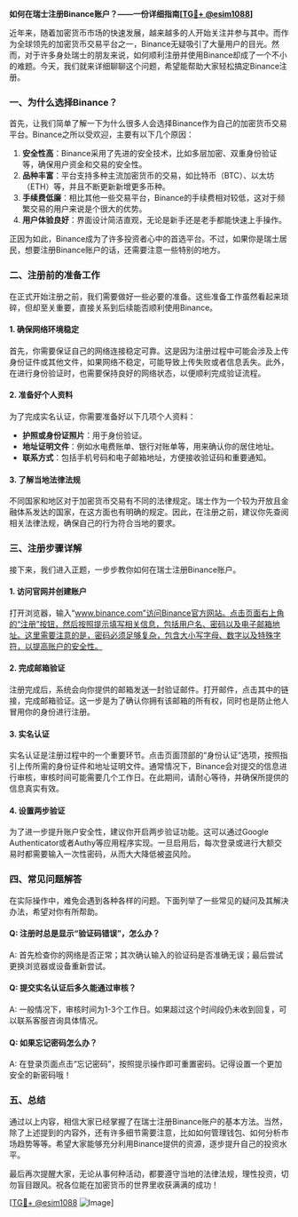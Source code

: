 **如何在瑞士注册Binance账户？——一份详细指南[[TG💪+ @esim1088](https://t.me/s/esim1088)]**

近年来，随着加密货币市场的快速发展，越来越多的人开始关注并参与其中。而作为全球领先的加密货币交易平台之一，Binance无疑吸引了大量用户的目光。然而，对于许多身处瑞士的朋友来说，如何顺利注册并使用Binance却成了一个不小的难题。今天，我们就来详细聊聊这个问题，希望能帮助大家轻松搞定Binance注册。

### 一、为什么选择Binance？

首先，让我们简单了解一下为什么很多人会选择Binance作为自己的加密货币交易平台。Binance之所以受欢迎，主要有以下几个原因：

1. **安全性高**：Binance采用了先进的安全技术，比如多层加密、双重身份验证等，确保用户资金和交易的安全性。
2. **品种丰富**：平台支持多种主流加密货币的交易，如比特币（BTC）、以太坊（ETH）等，并且不断更新新增更多币种。
3. **手续费低廉**：相比其他一些交易平台，Binance的手续费相对较低，这对于频繁交易的用户来说是个很大的优势。
4. **用户体验良好**：界面设计简洁直观，无论是新手还是老手都能快速上手操作。

正因为如此，Binance成为了许多投资者心中的首选平台。不过，如果你是瑞士居民，想要注册Binance账户的话，还需要注意一些特别的地方。

### 二、注册前的准备工作

在正式开始注册之前，我们需要做好一些必要的准备。这些准备工作虽然看起来琐碎，但却至关重要，直接关系到后续能否顺利使用Binance。

#### 1. 确保网络环境稳定

首先，你需要保证自己的网络连接稳定可靠。这是因为注册过程中可能会涉及上传身份证件或其他文件，如果网络不稳定，可能导致上传失败或者信息丢失。此外，在进行身份验证时，也需要保持良好的网络状态，以便顺利完成验证流程。

#### 2. 准备好个人资料

为了完成实名认证，你需要准备好以下几项个人资料：
- **护照或身份证照片**：用于身份验证。
- **地址证明文件**：例如水电费账单、银行对账单等，用来确认你的居住地址。
- **联系方式**：包括手机号码和电子邮箱地址，方便接收验证码和重要通知。

#### 3. 了解当地法律法规

不同国家和地区对于加密货币交易有不同的法律规定。瑞士作为一个较为开放且金融体系发达的国家，在这方面也有明确的规定。因此，在注册之前，建议你先查阅相关法律法规，确保自己的行为符合当地的要求。

### 三、注册步骤详解

接下来，我们进入正题，一步步教你如何在瑞士注册Binance账户。

#### 1. 访问官网并创建账户

打开浏览器，输入“www.binance.com”访问Binance官方网站。点击页面右上角的“注册”按钮，然后按照提示填写相关信息，包括用户名、密码以及电子邮箱地址。这里需要注意的是，密码必须足够复杂，包含大小写字母、数字以及特殊字符，以提高账户的安全性。

#### 2. 完成邮箱验证

注册完成后，系统会向你提供的邮箱发送一封验证邮件。打开邮件，点击其中的链接，完成邮箱验证。这一步是为了确认你拥有该邮箱的所有权，同时也是防止他人冒用你的身份进行注册。

#### 3. 实名认证

实名认证是注册过程中的一个重要环节。点击页面顶部的“身份认证”选项，按照指引上传所需的身份证件和地址证明文件。通常情况下，Binance会对提交的信息进行审核，审核时间可能需要几个工作日。在此期间，请耐心等待，并确保所提供的信息真实有效。

#### 4. 设置两步验证

为了进一步提升账户安全性，建议你开启两步验证功能。这可以通过Google Authenticator或者Authy等应用程序实现。一旦启用后，每次登录或进行大额交易时都需要输入一次性密码，从而大大降低被盗风险。

### 四、常见问题解答

在实际操作中，难免会遇到各种各样的问题。下面列举了一些常见的疑问及其解决办法，希望对你有所帮助。

#### Q: 注册时总是显示“验证码错误”，怎么办？
A: 首先检查你的网络是否正常；其次确认输入的验证码是否准确无误；最后尝试更换浏览器或设备重新尝试。

#### Q: 提交实名认证后多久能通过审核？
A: 一般情况下，审核时间为1-3个工作日。如果超过这个时间段仍未收到回复，可以联系客服咨询具体情况。

#### Q: 如果忘记密码怎么办？
A: 在登录页面点击“忘记密码”，按照提示操作即可重置密码。记得设置一个更加安全的新密码哦！

### 五、总结

通过以上内容，相信大家已经掌握了在瑞士注册Binance账户的基本方法。当然，除了上述提到的内容外，还有许多细节需要注意，比如如何管理钱包、如何分析市场趋势等等。希望大家能够充分利用Binance提供的资源，逐步提升自己的投资水平。

最后再次提醒大家，无论从事何种活动，都要遵守当地的法律法规，理性投资，切勿盲目跟风。祝各位能在加密货币的世界里收获满满的成功！

[[TG💪+ @esim1088](https://t.me/s/esim1088) ![Image](https://i.postimg.cc/4NQfJmqS/Snipaste-2025-05-13-00-14-12.png)]